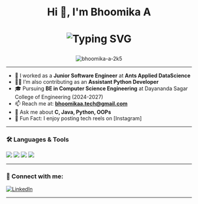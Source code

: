 

<h1 align="center">Hi 👋, I'm Bhoomika A</h1>

<h1>
<p align="center">
  <img src="https://readme-typing-svg.herokuapp.com?font=Source+Code+Pro&size=20&duration=3500&pause=1000&color=D30000&center=true&vCenter=true&width=500&lines=Hi+there,+I'm+Bhoomika!;+BE+Computer+Science+Student+%7C+Aspiring+Software+Engineer+%26;Crafting+clean+code+and+APIs+🚀" alt="Typing SVG" />
</p>
</h1>

<p align="center">
  <img src="https://komarev.com/ghpvc/?username=bhoomika-a-2k5&label=Profile%20views&color=0e75b6&style=flat" alt="bhoomika-a-2k5" />
</p>

---

- 🔭 I worked as a **Junior Software Engineer** at **Ants Applied DataScience**
- 👩‍💻 I’m also contributing as an **Assistant Python Developer**
- 🎓 Pursuing **BE in Computer Science Engineering** at Dayananda Sagar College of Engineering (2024-2027)
- 📫 Reach me at: **[bhoomikaa.tech@gmail.com](mailto:bhoomikaa.tech@gmail.com)**
- 💬 Ask me about **C, Java, Python, OOPs**
- 📸 Fun Fact: I enjoy posting tech reels on [Instagram]
---

### 🛠️ Languages & Tools
<p>
  <img src="https://img.shields.io/badge/C%20Language-00599C?style=for-the-badge&logo=c&logoColor=white" />
  <img src="https://img.shields.io/badge/Java-ED8B00?style=for-the-badge&logo=java&logoColor=white" />
  <img src="https://img.shields.io/badge/OOP%20Concepts-6DB33F?style=for-the-badge&logo=oop&logoColor=white" />
  <img src="https://img.shields.io/badge/Python-3776AB?style=for-the-badge&logo=python&logoColor=white" />
</p>

---

### 🔗 Connect with me:
[![LinkedIn](https://img.shields.io/badge/LinkedIn-blue?style=for-the-badge&logo=linkedin&logoColor=white)](https://www.linkedin.com/in/bhoomika-a-683236311)

---

